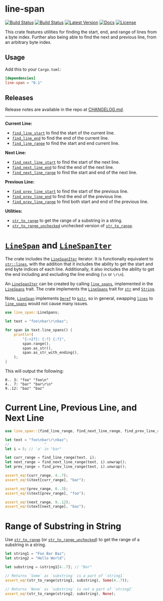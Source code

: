 # line-span

[![Build Status](https://github.com/vallentin/line-span/workflows/Rust/badge.svg)](https://github.com/vallentin/line-span/actions?query=workflow%3ARust)
[![Build Status](https://travis-ci.org/vallentin/line-span.svg?branch=master)](https://travis-ci.org/vallentin/line-span)
[![Latest Version](https://img.shields.io/crates/v/line-span.svg)](https://crates.io/crates/line-span)
[![Docs](https://docs.rs/line-span/badge.svg)](https://docs.rs/line-span)
[![License](https://img.shields.io/github/license/vallentin/line-span.svg)](https://github.com/vallentin/line-span)

This crate features utilities for finding the start, end, and range of lines
from a byte index.
Further also being able to find the next and previous line, from an arbitrary byte index.

## Usage

Add this to your `Cargo.toml`:

```toml
[dependencies]
line-span = "0.1"
```

## Releases

Release notes are available in the repo at [CHANGELOG.md].

[CHANGELOG.md]: CHANGELOG.md

-----

**Current Line:**

- [`find_line_start`](https://docs.rs/line-span/*/line_span/fn.find_line_start.html) to find the start of the current line.
- [`find_line_end`](https://docs.rs/line-span/*/line_span/fn.find_line_end.html) to find the end of the current line.
- [`find_line_range`](https://docs.rs/line-span/*/line_span/fn.find_line_range.html) to find the start and end current line.

**Next Line:**

- [`find_next_line_start`](https://docs.rs/line-span/*/line_span/fn.find_next_line_start.html) to find the start of the next line.
- [`find_next_line_end`](https://docs.rs/line-span/*/line_span/fn.find_next_line_end.html) to find the end of the next line.
- [`find_next_line_range`](https://docs.rs/line-span/*/line_span/fn.find_next_line_range.html) to find the start and end of the next line.

**Previous Line:**

- [`find_prev_line_start`](https://docs.rs/line-span/*/line_span/fn.find_prev_line_start.html) to find the start of the previous line.
- [`find_prev_line_end`](https://docs.rs/line-span/*/line_span/fn.find_prev_line_end.html) to find the end of the previous line.
- [`find_prev_line_range`](https://docs.rs/line-span/*/line_span/fn.find_prev_line_range.html) to find both start and end of the previous line.

**Utilities:**

- [`str_to_range`] to get the range of a substring in a string.
- [`str_to_range_unchecked`] unchecked version of [`str_to_range`].

[`str_to_range`]: https://docs.rs/line-span/*/line_span/fn.str_to_range.html
[`str_to_range_unchecked`]: https://docs.rs/line-span/*/line_span/fn.str_to_range_unchecked.html

# [`LineSpan`] and [`LineSpanIter`]

The crate includes the [`LineSpanIter`] iterator. It is functionally equivalent to [`str::lines`],
with the addition that it includes the ability to get the start and end byte indices of each line.
Additionally, it also includes the ability to get the end including and excluding the line ending (`\n` or `\r\n`).

An [`LineSpanIter`] can be created by calling [`line_spans`](https://docs.rs/line-span/*/line_span/trait.LineSpans.html#tymethod.line_spans), implemented in the [`LineSpans`] trait. The crate implements the [`LineSpans`] trait for [`str`] and [`String`].

Note, [`LineSpan`] implements [`Deref`] to [`&str`], so in general,
swapping [`lines`] to [`line_spans`] would not cause many issues.

```rust
use line_span::LineSpans;

let text = "foo\nbar\r\nbaz";

for span in text.line_spans() {
    println!(
        "{:>2?}: {:?} {:?}",
        span.range(),
        span.as_str(),
        span.as_str_with_ending(),
    );
}
```

This will output the following:

```text
0.. 3: "foo" "foo\n"
4.. 7: "bar" "bar\r\n"
9..12: "baz" "baz"
```

[`LineSpan`]: https://docs.rs/line-span/*/line_span/struct.LineSpan.html
[`LineSpanIter`]: https://docs.rs/line-span/*/line_span/struct.LineSpanIter.html
[`LineSpans`]: https://docs.rs/line-span/*/line_span/trait.LineSpans.html
[`line_spans`]: https://docs.rs/line-span/*/line_span/trait.LineSpans.html#tymethod.line_spans
[`Deref`]: https://doc.rust-lang.org/stable/std/ops/trait.Deref.html
[`&str`]: https://doc.rust-lang.org/stable/std/primitive.str.html
[`lines`]: https://doc.rust-lang.org/stable/std/primitive.str.html#method.lines
[`str::lines`]: https://doc.rust-lang.org/stable/std/primitive.str.html#method.lines

[`str`]: https://doc.rust-lang.org/stable/std/primitive.str.html
[`String`]: https://doc.rust-lang.org/stable/std/string/struct.String.html

# Current Line, Previous Line, and Next Line

```rust
use line_span::{find_line_range, find_next_line_range, find_prev_line_range};

let text = "foo\nbar\r\nbaz";
//                ^
let i = 5; // 'a' in "bar"

let curr_range = find_line_range(text, i);
let next_range = find_next_line_range(text, i).unwrap();
let prev_range = find_prev_line_range(text, i).unwrap();

assert_eq!(curr_range, 4..7);
assert_eq!(&text[curr_range], "bar");

assert_eq!(prev_range, 0..3);
assert_eq!(&text[prev_range], "foo");

assert_eq!(next_range, 9..12);
assert_eq!(&text[next_range], "baz");
```

# Range of Substring in String

Use [`str_to_range`] (or [`str_to_range_unchecked`]) to get the
range of a substring in a string.

```rust
let string1 = "Foo Bar Baz";
let string2 = "Hello World";

let substring = &string1[4..7]; // "Bar"

// Returns `Some` as `substring` is a part of `string1`
assert_eq!(str_to_range(string1, substring), Some(4..7));

// Returns `None` as `substring` is not a part of `string2`
assert_eq!(str_to_range(string2, substring), None);
```
